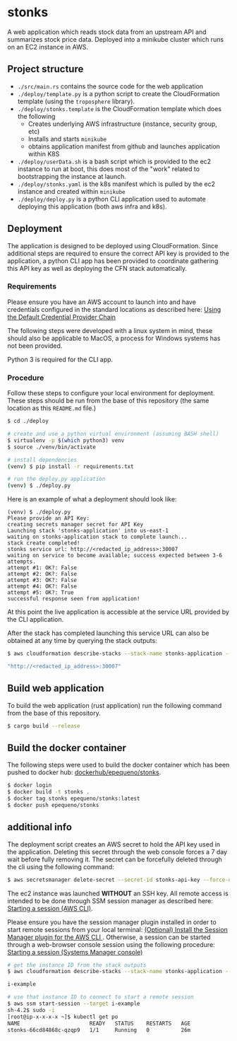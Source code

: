 # stonks

A web application which reads stock data from an upstream API and summarizes stock price data. Deployed into a minikube cluster which runs on an EC2 instance in AWS.

## Project structure

- `./src/main.rs` contains the source code for the web application
- `./deploy/template.py` is a python script to create the CloudFormation template (using the `troposphere` library). 
- `./deploy/stonks.template` is the CloudFormation template which does the following
  - Creates underlying AWS infrastructure (instance, security group, etc)
  - Installs and starts `minikube`
  - obtains application manifest from github and launches application within K8S
- `./deploy/userData.sh` is a bash script which is provided to the ec2 instance to run at boot, this does most of the "work" related to bootstrapping the instance at launch.
- `./deploy/stonks.yaml` is the k8s manifest which is pulled by the ec2 instance and created within `minikube`
- `./deploy/deploy.py` is a python CLI application used to automate deploying this application (both aws infra and k8s).


## Deployment

The application is designed to be deployed using CloudFormation. Since additional steps are required to ensure the correct API key is provided to the application, a python CLI app has been provided to coordinate gathering this API key as well as deploying the CFN stack automatically.

### Requirements
Please ensure you have an AWS account to launch into and have credentials configured in the standard locations as described here: [Using the Default Credential Provider Chain](https://docs.aws.amazon.com/sdk-for-php/v3/developer-guide/guide_credentials.html#default-credential-chain)

The following steps were developed with a linux system in mind, these should also be applicable to MacOS, a process for Windows systems has not been provided.

Python 3 is required for the CLI app.

### Procedure

Follow these steps to configure your local environment for deployment. These steps should be run from the base of this repository (the same location as this `README.md` file.)

```bash
$ cd ./deploy

# create and use a python virtual environment (assuming BASH shell)
$ virtualenv -p $(which python3) venv
$ source ./venv/bin/activate

# install dependencies
(venv) $ pip install -r requirements.txt

# run the deploy.py application
(venv) $ ./deploy.py
```

Here is an example of what a deployment should look like:

```text
(venv) $ ./deploy.py
Please provide an API Key: 
creating secrets manager secret for API Key
Launching stack 'stonks-application' into us-east-1
waiting on stonks-application stack to complete launch...
stack create completed!
stonks service url: http://<redacted_ip_address>:30007
waiting on service to become available; success expected between 3-6 attempts.
attempt #1: OK?: False
attempt #2: OK?: False
attempt #3: OK?: False
attempt #4: OK?: False
attempt #5: OK?: True
successful response seen from application!
```

At this point the live application is accessible at the service URL provided by the CLI application. 

After the stack has completed launching this service URL can also be obtained at any time by querying the stack outputs:

```bash
$ aws cloudformation describe-stacks --stack-name stonks-application --query "Stacks[0].Outputs[?OutputKey=='serviceURL'].OutputValue|[0]"

"http://<redacted_ip_address>:30007"
```

## Build web application

To build the web application (rust application) run the following command from the base of this repository.

```bash
$ cargo build --release
```

## Build the docker container

The following steps were used to build the docker container which has been pushed to docker hub: [dockerhub/epequeno/stonks](https://hub.docker.com/r/epequeno/stonks).

```bash
$ docker login
$ docker build -t stonks .
$ docker tag stonks epequeno/stonks:latest
$ docker push epequeno/stonks
```

## additional info

The deployment script creates an AWS secret to hold the API key used in the application. Deleting this secret through the web console forces a 7 day wait before fully removing it. The secret can be forcefully deleted through the cli using the following command:

```bash
$ aws secretsmanager delete-secret --secret-id stonks-api-key --force-delete-without-recovery
```

The ec2 instance was launched **WITHOUT** an SSH key. All remote access is intended to be done through SSM session manager as described here: [Starting a session (AWS CLI)](https://docs.aws.amazon.com/systems-manager/latest/userguide/session-manager-working-with-sessions-start.html#sessions-start-cli). 

Please ensure you have the session manager plugin installed in order to start remote sessions from your local terminal: [(Optional) Install the Session Manager plugin for the AWS CLI ](https://docs.aws.amazon.com/systems-manager/latest/userguide/session-manager-working-with-install-plugin.html). Otherwise, a session can be started through a web-browser console session using the following procedure: [Starting a session (Systems Manager console)](https://docs.aws.amazon.com/systems-manager/latest/userguide/session-manager-working-with-sessions-start.html#start-sys-console)

```bash
# get the instance ID from the stack outputs
$ aws cloudformation describe-stacks --stack-name stonks-application --query "Stacks[0].Outputs[?OutputKey=='clusterInstanceId'].OutputValue|[0]"

i-example

# use that instance ID to connect to start a remote session
$ aws ssm start-session --target i-example
sh-4.2$ sudo -i
[root@ip-x-x-x-x ~]$ kubectl get po
NAME                      READY   STATUS    RESTARTS   AGE
stonks-66cd84868c-qzqp9   1/1     Running   0          26m

```